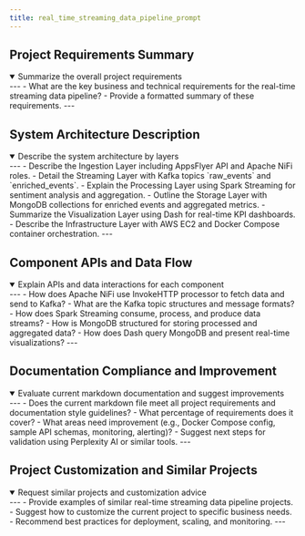 ```yaml
---
title: real_time_streaming_data_pipeline_prompt
---
```


## Project Requirements Summary
<details - open>
<summary>Summarize the overall project requirements</summary>
---
- What are the key business and technical requirements for the real-time streaming data pipeline?
- Provide a formatted summary of these requirements.
---
</details>

## System Architecture Description
<details - open>
<summary>Describe the system architecture by layers</summary>
---
- Describe the Ingestion Layer including AppsFlyer API and Apache NiFi roles.
- Detail the Streaming Layer with Kafka topics `raw_events` and `enriched_events`.
- Explain the Processing Layer using Spark Streaming for sentiment analysis and aggregation.
- Outline the Storage Layer with MongoDB collections for enriched events and aggregated metrics.
- Summarize the Visualization Layer using Dash for real-time KPI dashboards.
- Describe the Infrastructure Layer with AWS EC2 and Docker Compose container orchestration.
---
</details>

## Component APIs and Data Flow
<details - open>
<summary>Explain APIs and data interactions for each component</summary>
---
- How does Apache NiFi use InvokeHTTP processor to fetch data and send to Kafka?
- What are the Kafka topic structures and message formats?
- How does Spark Streaming consume, process, and produce data streams?
- How is MongoDB structured for storing processed and aggregated data?
- How does Dash query MongoDB and present real-time visualizations?
---
</details>

## Documentation Compliance and Improvement
<details - open>
<summary>Evaluate current markdown documentation and suggest improvements</summary>
---
- Does the current markdown file meet all project requirements and documentation style guidelines?
- What percentage of requirements does it cover?
- What areas need improvement (e.g., Docker Compose config, sample API schemas, monitoring, alerting)?
- Suggest next steps for validation using Perplexity AI or similar tools.
---
</details>

## Project Customization and Similar Projects
<details - open>
<summary>Request similar projects and customization advice</summary>
---
- Provide examples of similar real-time streaming data pipeline projects.
- Suggest how to customize the current project to specific business needs.
- Recommend best practices for deployment, scaling, and monitoring.
---
</details>
